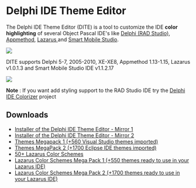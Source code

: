 
# Delphi IDE Theme Editor #


The Delphi IDE Theme Editor (DITE) is a tool to customize the IDE **color highlighting** of several Object Pascal IDE's like <a href='http://www.embarcadero.com/kr/products/delphi'>Delphi (RAD Studio)</a>, <a href='http://www.appmethod.com/'>Appmethod</a>, <a href='http://www.lazarus.freepascal.org/'>Lazarus </a> and <a href='http://smartmobilestudio.com/'>Smart Mobile Studio</a>.

![](https://dl.dropboxusercontent.com/u/12733424/Blog/Delphi%20IDE%20Theme%20Editor/IDE%20Logos/all3_small.png)

DITE supports Delphi 5-7, 2005-2010, XE-XE8, Appmethod 1.13-1.15, Lazarus v1.0.1.3 and Smart Mobile Studio IDE v1.1.2.17

![](https://dl.dropboxusercontent.com/u/12733424/Blog/Delphi%20IDE%20Theme%20Editor/IDE%20Logos/output_mlFJ2D.gif)

**Note** : If you want add styling support to the RAD Studio IDE try the [Delphi IDE Colorizer](https://github.com/RRUZ/Delphi-IDE-Colorizer) project

## Downloads ##
* [Installer of the  Delphi IDE Theme Editor - Mirror 1](https://goo.gl/KLJSWZ)
* [Installer of the  Delphi IDE Theme Editor - Mirror 2](https://docs.google.com/uc?export=download&id=0B7KzPH8HQCZNOGZfWjJpZjFtelE)
* [Themes Megapack 1 (+560 Visual Studio themes imported)](http://dl.dropbox.com/u/12733424/Blog/Delphi%20IDE%20Theme%20Editor/DephiIDEThemeEdito_VS_Megapack_Themes.zip)
* [Themes MegaPack 2 (+1700 Eclipse IDE themes imported)](http://dl.dropbox.com/u/12733424/Blog/Delphi%20IDE%20Theme%20Editor/DephiIDEThemeEdito_Eclipse_Megapack_Themes.zip)
* [50+ Lazarus Color Schemes](http://dl.dropbox.com/u/12733424/Blog/Delphi%20IDE%20Theme%20Editor/Themes%20Lazarus.zip)
* [Lazarus Color Schemes Mega Pack 1 (+550 themes ready to use in your Lazarus IDE)](http://dl.dropbox.com/u/12733424/Blog/Delphi%20IDE%20Theme%20Editor/ThemesLazarus_MegaPack1.zip)
* [Lazarus Color Schemes Mega Pack 2 (+1700 themes ready to use in your Lazarus IDE)](http://dl.dropbox.com/u/12733424/Blog/Delphi%20IDE%20Theme%20Editor/ThemesLazarus_MegaPack2.zip)

